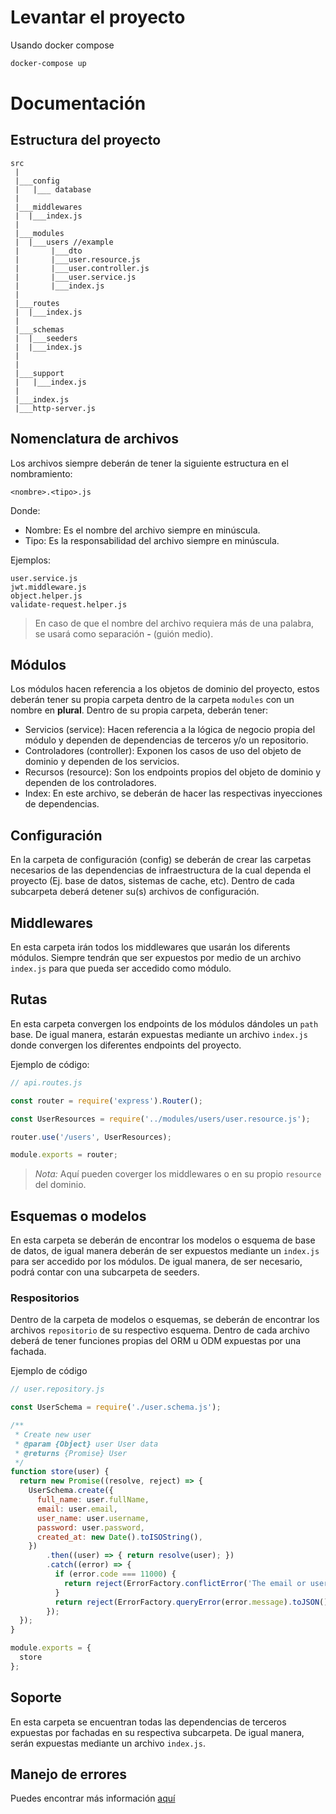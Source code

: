 # Levantar el proyecto

Usando docker compose
```bash
docker-compose up
```


# Documentación

## Estructura del proyecto

```
src
 |
 |___config
 |   |___ database
 |
 |___middlewares
 |  |___index.js
 |
 |___modules
 |  |___users //example
 |       |___dto
 |       |___user.resource.js
 |       |___user.controller.js
 |       |___user.service.js
 |       |___index.js
 |
 |___routes
 |  |___index.js
 |
 |___schemas
 |  |___seeders
 |  |___index.js
 |   
 |
 |___support
 |   |___index.js
 |
 |___index.js
 |___http-server.js
```
## Nomenclatura de archivos

Los archivos siempre deberán de tener la siguiente estructura en el nombramiento:

```
<nombre>.<tipo>.js
```
Donde:

- Nombre: Es el nombre del archivo siempre en minúscula.
- Tipo: Es la responsabilidad del archivo siempre en minúscula.

Ejemplos:

```
user.service.js
jwt.middleware.js
object.helper.js
validate-request.helper.js
```

> En caso de que el nombre del archivo requiera más de una palabra, se usará como separación **-** (guión medio).


## Módulos

Los módulos hacen referencia a los objetos de dominio del proyecto, estos deberán tener su propia carpeta dentro de la carpeta `modules` con un nombre en **plural**. Dentro de su propia carpeta, deberán tener:

- Servicios (service): Hacen referencia a la lógica de negocio propia del módulo y dependen de dependencias de terceros y/o un repositorio. 
- Controladores (controller): Exponen los casos de uso del objeto de dominio y dependen de los servicios.
- Recursos (resource): Son los endpoints propios del objeto de dominio y dependen de los controladores.
- Index: En este archivo, se deberán de hacer las respectivas inyecciones de dependencias.

## Configuración

En la carpeta de configuración (config) se deberán de crear las carpetas necesarios de las dependencias de infraestructura de la cual dependa el proyecto (Ej. base de datos, sistemas de cache, etc). Dentro de cada subcarpeta deberá detener su(s) archivos de configuración.

## Middlewares

En esta carpeta irán todos los middlewares que usarán los diferents módulos. Siempre tendrán que ser expuestos por medio de un archivo `index.js` para que pueda ser accedido como módulo.

## Rutas

En esta carpeta convergen los endpoints de los módulos dándoles un `path` base. De igual manera, estarán expuestas mediante un archivo `index.js` donde convergen los diferentes endpoints del proyecto.

Ejemplo de código:

```javascript
// api.routes.js

const router = require('express').Router();

const UserResources = require('../modules/users/user.resource.js');

router.use('/users', UserResources);

module.exports = router;
```

> _Nota:_ Aquí pueden coverger los middlewares o en su propio `resource` del dominio.

## Esquemas o modelos

En esta carpeta se deberán de encontrar los modelos o esquema de base de datos, de igual manera deberán de ser expuestos mediante un `index.js` para ser accedido por los módulos. De igual manera, de ser necesario, podrá contar con una subcarpeta de seeders.

### Respositorios

Dentro de la carpeta de modelos o esquemas, se deberán de encontrar los archivos `repositorio` de su respectivo esquema. Dentro de cada archivo deberá de tener funciones propias del ORM u ODM expuestas por una fachada.

Ejemplo de código

```javascript
// user.repository.js

const UserSchema = require('./user.schema.js');

/**
 * Create new user
 * @param {Object} user User data
 * @returns {Promise} User
 */
function store(user) {
  return new Promise((resolve, reject) => {
    UserSchema.create({
      full_name: user.fullName,
      email: user.email,
      user_name: user.username,
      password: user.password,
      created_at: new Date().toISOString(),
    })
        .then((user) => { return resolve(user); })
        .catch((error) => {
          if (error.code === 11000) {
            return reject(ErrorFactory.conflictError('The email or username already exists').toJSON());
          }
          return reject(ErrorFactory.queryError(error.message).toJSON());
        });
  });
}

module.exports = {
  store
};

```

## Soporte

En esta carpeta se encuentran todas las dependencias de terceros expuestas por fachadas en su respectiva subcarpeta. De igual manera, serán expuestas mediante un archivo `index.js`. 

## Manejo de errores

Puedes encontrar más información [aquí](https://bitbucket.org/dacodes/parrot-backend/src/master/src/support/errors/README.md)
